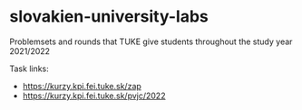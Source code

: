 # slovakien-university-labs
Problemsets and rounds that TUKE give students throughout the study year 2021/2022

Task links:
- https://kurzy.kpi.fei.tuke.sk/zap
- https://kurzy.kpi.fei.tuke.sk/pvjc/2022
